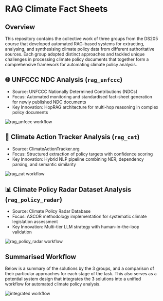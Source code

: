 # RAG Climate Fact Sheets 

## Overview 

This repository contains the collective work of three groups from the DS205 course that developed automated RAG-based systems for extracting, analysing, and synthesising climate policy data from different authoritative sources. Each group adopted distinct approaches and tackled unique challenges in processing climate policy documents that together form a comprehensive framework for automating climate policy analysis.

## 🌐 UNFCCC NDC Analysis (`rag_unfccc`)
- Source: UNFCCC Nationally Determined Contributions (NDCs)
- Focus: Automated monitoring and standardised fact-sheet generation for newly published NDC documents
- Key Innovation: HopRAG architecture for multi-hop reasoning in complex policy documents

![`rag_unfccc` workflow](imgs/unfccc_workflow.png)

## 🎯 Climate Action Tracker Analysis (`rag_cat`)
- Source: ClimateActionTracker.org
- Focus: Structured extraction of policy targets with confidence scoring
- Key Innovation: Hybrid NLP pipeline combining NER, dependency parsing, and semantic similarity

![`rag_cat workflow`](imgs/cat_workflow.png)

## 📊 Climate Policy Radar Dataset Analysis (`rag_policy_radar`)
- Source: Climate Policy Radar Database
- Focus: ASCOR methodology implementation for systematic climate legislation assessment
- Key Innovation: Multi-tier LLM strategy with human-in-the-loop validation

![`rag_policy_radar` workflow](imgs/policy_radar_workflow.png)

## Summarised Workflow

Below is a summary of the solutions by the 3 groups, and a comparison of their particular approaches for each stage of the task. This also serves as a potential system design that integrates the 3 solutions into a unified workflow for automated climate policy analysis.  

![integrated workflow](imgs/integrated_workflow.png)